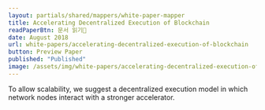 ```yaml
---
layout: partials/shared/mappers/white-paper-mapper
title: Accelerating Decentralized Execution of Blockchain
readPaperBtn: 문서 읽기
date: August 2018
url: white-papers/accelerating-decentralized-execution-of-blockchain
button: Preview Paper
published: "Published"
image: /assets/img/white-papers/accelerating-decentralized-execution-of-blockchain.png
---
```


To allow scalability, we suggest a decentralized execution model in which network nodes interact with a stronger accelerator.
